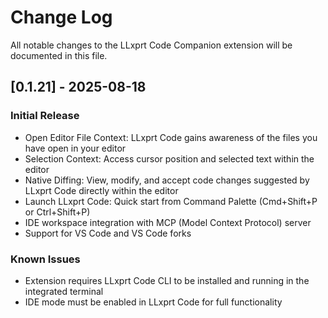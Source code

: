 # Change Log

All notable changes to the LLxprt Code Companion extension will be documented in this file.

## [0.1.21] - 2025-08-18

### Initial Release

- Open Editor File Context: LLxprt Code gains awareness of the files you have open in your editor
- Selection Context: Access cursor position and selected text within the editor
- Native Diffing: View, modify, and accept code changes suggested by LLxprt Code directly within the editor
- Launch LLxprt Code: Quick start from Command Palette (Cmd+Shift+P or Ctrl+Shift+P)
- IDE workspace integration with MCP (Model Context Protocol) server
- Support for VS Code and VS Code forks

### Known Issues

- Extension requires LLxprt Code CLI to be installed and running in the integrated terminal
- IDE mode must be enabled in LLxprt Code for full functionality
